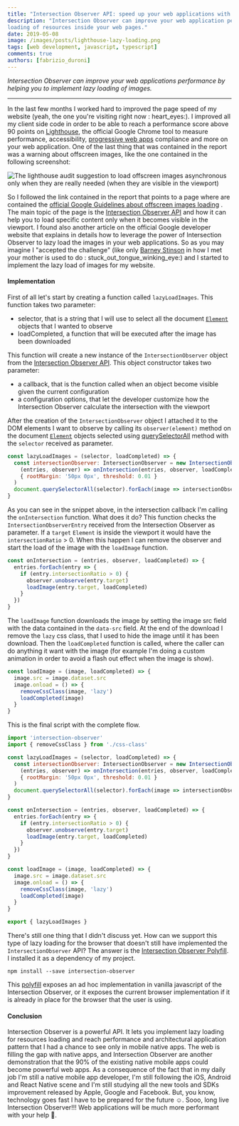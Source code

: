 ```yaml
---
title: "Intersection Observer API: speed up your web applications with lazy loading"
description: "Intersection Observer can improve your web application performance by helping you to implement lazy
loading of resources inside your web pages."
date: 2019-05-08
image: /images/posts/lighthouse-lazy-loading.png
tags: [web development, javascript, typescript]
comments: true
authors: [fabrizio_duroni]
---
```


*Intersection Observer can improve your web applications performance by helping you to implement lazy loading of
images.*

---

In the last few months I worked hard to improved the page speed of my website (yeah, the one you're visiting right now :
heart_eyes:). I improved all my client side code in order to be able to reach a performance score above 90 points
on [Lighthouse](https://developers.google.com/web/tools/lighthouse/), the official Google Chrome tool to measure
performance,
accessibility, [progressive web apps](/2019/03/03/github-pages-progressive-web-app/ "progressive web app")
compliance and more on your web application. One of the last thing that was contained in the report was a warning about
offscreen images, like the one contained in the following screenshot:

![The lighthouse audit suggestion to load offscreen images asynchronous only when they are really needed (when they are visible in the viewport)](/images/posts/intersection-observer-offscreen-audit.jpg)

So I followed the link contained in the report that points to a page where are contained
the [official Google Guidelines about offscreen images loading](https://developers.google.com/web/tools/lighthouse/audits/offscreen-images)
. The main topic of the page is
the [Intersection Observer API](https://developer.mozilla.org/en-US/docs/Web/API/Intersection_Observer_API) and how it
can help you to load specific content only when it becomes visible in the viewport. I found also another article on the
official Google developer website that explains in details how to leverage the power of Intersection Observer to lazy
load the images in your web applications. So as you may imagine I "accepted the challenge" (like
only [Barney Stinson](https://en.wikipedia.org/wiki/Barney_Stinson) in how I met your mother is used to do :
stuck_out_tongue_winking_eye:) and I started to implement the lazy load of images for my website.

#### Implementation

First of all let's start by creating a function called `lazyLoadImages`. This function takes two parameter:

* selector, that is a string that I will use to select all the
  document [`Element`](https://developer.mozilla.org/en-US/docs/Web/API/Element "document element") objects that I
  wanted to observe
* loadCompleted, a function that will be executed after the image has been downloaded

This function will create a new instance of the `IntersectionObserver` object from
the [Intersection Observer API](https://developer.mozilla.org/en-US/docs/Web/API/Intersection_Observer_API). This object
constructor takes two parameter:

* a callback, that is the function called when an object become visible given the current configuration
* a configuration options, that let the developer customize how the Intersection Observer calculate the intersection
  with the viewport

After the creation of the `IntersectionObserver` object I attached it to the DOM elements I want to observe by calling
its `observer(element)` method on the
document [`Element`](https://developer.mozilla.org/en-US/docs/Web/API/Element "document element") objects selected
using [querySelectorAll](https://developer.mozilla.org/en-US/docs/Web/API/Document/querySelectorAll "document querySelectorAll")
method with the `selector` received as parameter.

```javascript
const lazyLoadImages = (selector, loadCompleted) => {
  const intersectionObserver: IntersectionObserver = new IntersectionObserver(
    (entries, observer) => onIntersection(entries, observer, loadCompleted),
    { rootMargin: '50px 0px', threshold: 0.01 }
  )
  document.querySelectorAll(selector).forEach(image => intersectionObserver.observe(image))
}
```

As you can see in the snippet above, in the intersection callback I'm calling the `onIntersection` function. What does
it do? This function checks the `IntersectionObserverEntry` received from the Intersection Observer as parameter. If
a `target` `Element` is inside the viewport it would have the `intersectionRatio` > 0. When this happen I can remove the
observer and start the load of the image with the `loadImage` function.

```javascript
const onIntersection = (entries, observer, loadCompleted) => {
  entries.forEach(entry => {
    if (entry.intersectionRatio > 0) {
      observer.unobserve(entry.target)
      loadImage(entry.target, loadCompleted)
    }
  })
}
```

The `loadImage` function downloads the image by setting the image src field with the data contained in the `data-src`
field. At the end of the download I remove the `lazy` css class, that I used to hide the image until it has been
download. Then the `loadCompleted` function is called, where the caller can do anything it want with the image (for
example I'm doing a custom animation in order to avoid a flash out effect when the image is show).

```javascript
const loadImage = (image, loadCompleted) => {
  image.src = image.dataset.src
  image.onload = () => {
    removeCssClass(image, 'lazy')
    loadCompleted(image)
  }
}
```

This is the final script with the complete flow.

```javascript
import 'intersection-observer'
import { removeCssClass } from './css-class'

const lazyLoadImages = (selector, loadCompleted) => {
  const intersectionObserver: IntersectionObserver = new IntersectionObserver(
    (entries, observer) => onIntersection(entries, observer, loadCompleted),
    { rootMargin: '50px 0px', threshold: 0.01 }
  )
  document.querySelectorAll(selector).forEach(image => intersectionObserver.observe(image))
}

const onIntersection = (entries, observer, loadCompleted) => {
  entries.forEach(entry => {
    if (entry.intersectionRatio > 0) {
      observer.unobserve(entry.target)
      loadImage(entry.target, loadCompleted)
    }
  })
}

const loadImage = (image, loadCompleted) => {
  image.src = image.dataset.src
  image.onload = () => {
    removeCssClass(image, 'lazy')
    loadCompleted(image)
  }
}

export { lazyLoadImages }
```

There's still one thing that I didn't discuss yet. How can we support this type of lazy loading for the browser that
doesn't still have implemented the `IntersectionObserver` API? The answer is
the [Intersection Observer Polyfill](https://github.com/w3c/IntersectionObserver/tree/master/polyfill). I installed it
as a dependency of my project.

```shell
npm install --save intersection-observer
```

This [polyfill](https://en.wikipedia.org/wiki/Polyfill_(programming) "polyfill programming") exposes an ad hoc
implementation in vanilla javascript of the Intersection Observer, or it exposes the current browser implementation if
it is already in place for the browser that the user is using.

#### Conclusion

Intersection Observer is a powerful API. It lets you implement lazy loading for resources loading and reach performance
and architectural application pattern that I had a chance to see only in mobile native apps. The web is filling the gap
with native apps, and Intersection Observer are another demonstration that the 90% of the existing native mobile apps
could become powerful web apps. As a consequence of the fact that in my daily job I'm still a native mobile app
developer, I'm still following the iOS, Android and React Native scene and I'm still studying all the new tools and SDKs
improvement released by Apple, Google and Facebook. But, you know, technology goes fast I have to be prepared for the
future :relaxed:. Sooo, long live Intersection Observer!!! Web applications will be much more performant with your
help :green_heart:.
